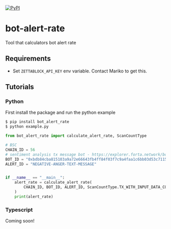 [![PyPI](https://img.shields.io/pypi/v/bot-alert-rate.svg)](https://pypi.org/project/bot-alert-rate)

# bot-alert-rate
Tool that calculators bot alert rate

## Requirements

* Set `ZETTABLOCK_API_KEY` env variable. Contact Mariko to get this.

## Tutorials

### Python

First install the package and run the python example
```bash
$ pip install bot_alert_rate
$ python example.py
```

```python
from bot_alert_rate import calculate_alert_rate, ScanCountType

# BSC
CHAIN_ID = 56
# sentiment analysis tx message bot - https://explorer.forta.network/bot/0xbdb84cba815103a9a72e66643fb4ff84f03f7c9a4faa1c6bb03d53c7115ddc4d
BOT_ID = "0xbdb84cba815103a9a72e66643fb4ff84f03f7c9a4faa1c6bb03d53c7115ddc4d"
ALERT_ID = "NEGATIVE-ANGER-TEXT-MESSAGE"


if __name__ == "__main__":
    alert_rate = calculate_alert_rate(
        CHAIN_ID, BOT_ID, ALERT_ID, ScanCountType.TX_WITH_INPUT_DATA_COUNT
    )
    print(alert_rate)
```

### Typescript

Coming soon!